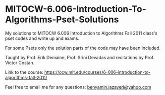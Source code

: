 # MITOCW-6.006-Introduction-To-Algorithms-Pset-Solutions
My solutions to MITOCW 6.006 Introduction to Algorithms Fall 2011 class's pset codes and write up and exams.

For some Psets only the solution parts of the code may have been included.

Taught by Prof. Erik Demaine, Prof. Srini Devadas and recitations by Prof. Victor Costan.

Link to the course: https://ocw.mit.edu/courses/6-006-introduction-to-algorithms-fall-2011/

Feel free to email me for any questions: benyamin.jazayeri@yahoo.com
